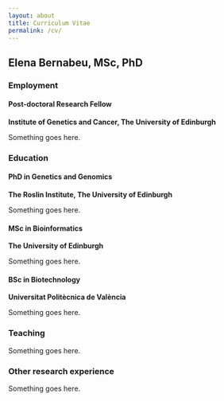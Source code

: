```yaml
---
layout: about
title: Curriculum Vitae
permalink: /cv/
---
```


## Elena Bernabeu, MSc, PhD

### Employment

#### Post-doctoral Research Fellow
**Institute of Genetics and Cancer, The University of Edinburgh**

Something goes here.

### Education

#### PhD in Genetics and Genomics
**The Roslin Institute, The University of Edinburgh**

Something goes here.

#### MSc in Bioinformatics
**The University of Edinburgh**

Something goes here.

#### BSc in Biotechnology
**Universitat Politècnica de València**

Something goes here.

### Teaching

Something goes here.

### Other research experience

Something goes here.